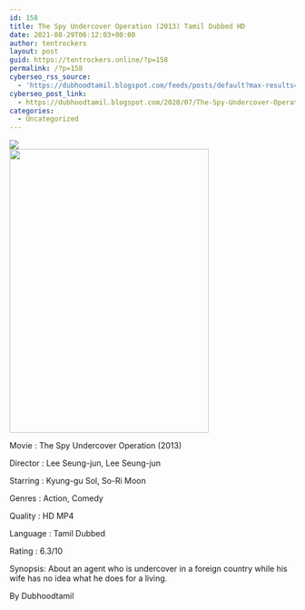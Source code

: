 ```yaml
---
id: 158
title: The Spy Undercover Operation (2013) Tamil Dubbed HD
date: 2021-08-29T06:12:03+00:00
author: tentrockers
layout: post
guid: https://tentrockers.online/?p=158
permalink: /?p=158
cyberseo_rss_source:
  - 'https://dubhoodtamil.blogspot.com/feeds/posts/default?max-results=150&start-index=151'
cyberseo_post_link:
  - https://dubhoodtamil.blogspot.com/2020/07/The-Spy-Undercover-Operation-y.html
categories:
  - Uncategorized
---
```

<div class="media_block">
  <img src="https://1.bp.blogspot.com/-yGpwxe2_4_4/XyKhpPAwHKI/AAAAAAAABzk/WzwN_YbxUoIg3YDRYjCpNXvTHw_V8ptJwCNcBGAsYHQ/s72-w351-h500-c/9b79f91ec24b4592b15eada199dffb4d.jpg" class="media_thumbnail" />
</div>

<div class="separator">
  <a href="https://1.bp.blogspot.com/-yGpwxe2_4_4/XyKhpPAwHKI/AAAAAAAABzk/WzwN_YbxUoIg3YDRYjCpNXvTHw_V8ptJwCNcBGAsYHQ/s1459/9b79f91ec24b4592b15eada199dffb4d.jpg" imageanchor="1"><img loading="lazy" border="0" data-original-height="1459" data-original-width="1024" height="500" src="https://1.bp.blogspot.com/-yGpwxe2_4_4/XyKhpPAwHKI/AAAAAAAABzk/WzwN_YbxUoIg3YDRYjCpNXvTHw_V8ptJwCNcBGAsYHQ/w351-h500/9b79f91ec24b4592b15eada199dffb4d.jpg" width="351" /></a>
</div>

Movie	<span></span>:	<span></span>The Spy Undercover Operation (2013)

Director	<span></span>:	<span></span>Lee Seung-jun, Lee Seung-jun

Starring	<span></span>:	<span></span>Kyung-gu Sol, So-Ri Moon

Genres	<span></span>:	<span></span>Action, Comedy

Quality	<span></span>:	<span></span>HD MP4

Language	<span></span>:	<span></span>Tamil Dubbed

Rating	<span></span>:	<span></span>6.3/10

Synopsis: About an agent who is undercover in a foreign country while his wife has no idea what he does for a living.

<span>By Dubhoodtamil</span>
